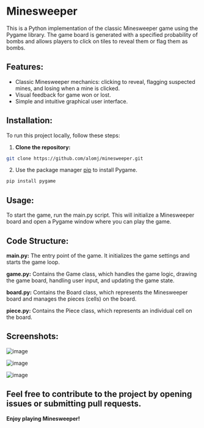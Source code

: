 # Minesweeper
This is a Python implementation of the classic Minesweeper game using the Pygame library. The game board is generated with a specified probability of bombs and allows players to click on tiles to reveal them or flag them as bombs.

## Features:
- Classic Minesweeper mechanics: clicking to reveal, flagging suspected mines, and losing when a mine is clicked.
- Visual feedback for game won or lost.
- Simple and intuitive graphical user interface.


## Installation:

To run this project locally, follow these steps:
1. **Clone the repository:**
```bash
git clone https://github.com/alomj/minesweeper.git
```
2. Use the package manager [pip](https://pip.pypa.io/en/stable/) to install Pygame.

```bash
pip install pygame
```

## Usage:
To start the game, run the main.py script. This will initialize a Minesweeper board and open a Pygame window where you can play the game.

## Code Structure:
 **main.py:** The entry point of the game. It initializes the game settings and starts the game loop.
 
 **game.py:** Contains the Game class, which handles the game logic, drawing the game board, handling user input, and updating the game state.
 
 **board.py:** Contains the Board class, which represents the Minesweeper board and manages the pieces (cells) on the board.
 
 **piece.py:** Contains the Piece class, which represents an individual cell on the board.

## Screenshots: 
![image](https://github.com/alomj/Minesweeper/assets/144105248/e8632010-2785-4f3a-9a42-61fd567881d8)

![image](https://github.com/alomj/Minesweeper/assets/144105248/131690bd-7d92-459e-898b-0ea513053cc6)

![image](https://github.com/alomj/Minesweeper/assets/144105248/8555e94a-c248-424a-8043-ebc5122332fe)


## Feel free to contribute to the project by opening issues or submitting pull requests.  

**Enjoy playing Minesweeper!**


